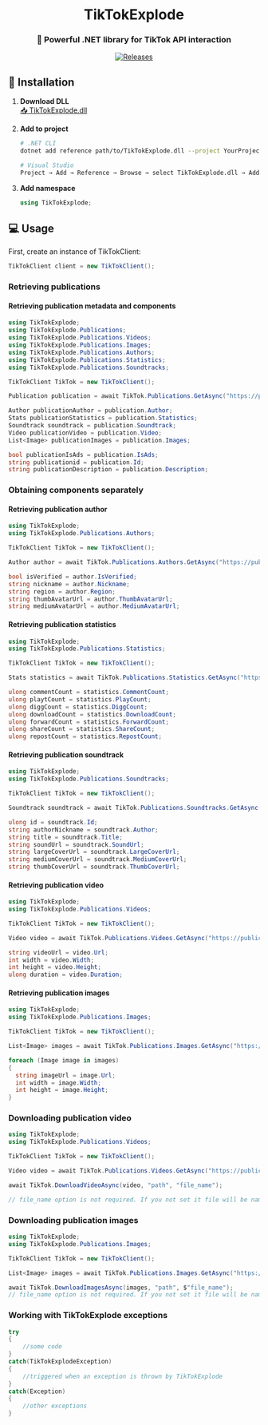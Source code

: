 <h1 align="center">
    TikTokExplode
</h1>

<h3 align="center">
    🚀 Powerful .NET library for TikTok API interaction
</h3>

<p align="center">
    <a href="https://github.com/daniel-skliphosovsky/TikTokExplode/releases">
      <img src="https://img.shields.io/badge/Releases-Download-blue?style=for-the-badge&logo=github" alt="Releases">
    </a>
</p>

## 🚀 Installation

1. **Download DLL**  
   [📥 TikTokExplode.dll](https://github.com/daniel-skliphosovsky/TikTokExplode/releases/download/FirstStableVersion/TikTokExplode.dll)

2. **Add to project**  
   ```bash
   # .NET CLI
   dotnet add reference path/to/TikTokExplode.dll --project YourProject.csproj
   
   # Visual Studio
   Project → Add → Reference → Browse → select TikTokExplode.dll → Add
   ```
3. **Add namespace**
   ```csharp
   using TikTokExplode;
   ```


## 💻 Usage

First, create an instance of TikTokClient:

```csharp
TikTokClient client = new TikTokClient();
```

### Retrieving publications

#### Retrieving publication metadata and components

```csharp
using TikTokExplode;
using TikTokExplode.Publications;
using TikTokExplode.Publications.Videos;
using TikTokExplode.Publications.Images;
using TikTokExplode.Publications.Authors;
using TikTokExplode.Publications.Statistics;
using TikTokExplode.Publications.Soundtracks;

TikTokClient TikTok = new TikTokClient();

Publication publication = await TikTok.Publications.GetAsync("https://publication_url");

Author publicationAuthor = publication.Author;
Stats publicationStatistics = publication.Statistics;
Soundtrack soundtrack = publication.Soundtrack;
Video publicationVideo = publication.Video;
List<Image> publicationImages = publication.Images;

bool publicationIsAds = publication.IsAds;
string publicationid = publication.Id;
string publicationDescription = publication.Description;
```

### Obtaining components separately

#### Retrieving publication author

```csharp
using TikTokExplode;
using TikTokExplode.Publications.Authors;

TikTokClient TikTok = new TikTokClient();

Author author = await TikTok.Publications.Authors.GetAsync("https://publication_url");

bool isVerified = author.IsVerified;
string nickname = author.Nickname;
string region = author.Region;
string thumbAvatarUrl = author.ThumbAvatarUrl;
string mediumAvatarUrl = author.MediumAvatarUrl;
```

#### Retrieving publication statistics 

```csharp
using TikTokExplode;
using TikTokExplode.Publications.Statistics;

TikTokClient TikTok = new TikTokClient();

Stats statistics = await TikTok.Publications.Statistics.GetAsync("https://publication_url");

ulong commentCount = statistics.CommentCount;
ulong playtCount = statistics.PlayCount;
ulong diggCount = statistics.DiggCount;
ulong downloadCount = statistics.DownloadCount;
ulong forwardCount = statistics.ForwardCount;
ulong shareCount = statistics.ShareCount;
ulong repostCount = statistics.RepostCount;
```

#### Retrieving publication soundtrack

```csharp
using TikTokExplode;
using TikTokExplode.Publications.Soundtracks;

TikTokClient TikTok = new TikTokClient();

Soundtrack soundtrack = await TikTok.Publications.Soundtracks.GetAsync("https://publication_url");

ulong id = soundtrack.Id;
string authorNickname = soundtrack.Author;
string title = soundtrack.Title;
string soundUrl = soundtrack.SoundUrl;
string largeCoverUrl = soundtrack.LargeCoverUrl;
string mediumCoverUrl = soundtrack.MediumCoverUrl;
string thumbCoverUrl = soundtrack.ThumbCoverUrl;
```

#### Retrieving publication video

```csharp
using TikTokExplode;
using TikTokExplode.Publications.Videos;

TikTokClient TikTok = new TikTokClient();

Video video = await TikTok.Publications.Videos.GetAsync("https://publication_url");

string videoUrl = video.Url;
int width = video.Width;
int height = video.Height;
ulong duration = video.Duration;
```

#### Retrieving publication images

```csharp
using TikTokExplode;
using TikTokExplode.Publications.Images;

TikTokClient TikTok = new TikTokClient();

List<Image> images = await TikTok.Publications.Images.GetAsync("https://publication_url");

foreach (Image image in images)
{
  string imageUrl = image.Url;
  int width = image.Width;
  int height = image.Height;
}
```

### Downloading publication video

```csharp
using TikTokExplode;
using TikTokExplode.Publications.Videos;

TikTokClient TikTok = new TikTokClient();

Video video = await TikTok.Publications.Videos.GetAsync("https://publication_url");

await TikTok.DownloadVideoAsync(video, "path", "file_name");

// file_name option is not required. If you not set it file will be named publication_id
```

### Downloading publication images

```csharp
using TikTokExplode;
using TikTokExplode.Publications.Images;

TikTokClient TikTok = new TikTokClient();

List<Image> images = await TikTok.Publications.Images.GetAsync("https://publication_url");

await TikTok.DownloadImagesAsync(images, "path", $"file_name");
// file_name option is not required. If you not set it file will be named publication_id

```
### Working with TikTokExplode exceptions
```csharp
try
{
    //some code
}
catch(TikTokExplodeException)
{
    //triggered when an exception is thrown by TikTokExplode
}
catch(Exception)
{
    //other exceptions
}

```


